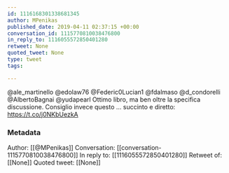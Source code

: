```yaml
---
id: 1116168301338681345
author: MPenikas
published_date: 2019-04-11 02:37:15 +00:00
conversation_id: 1115770810038476800
in_reply_to: 1116055572850401280
retweet: None
quoted_tweet: None
type: tweet
tags:

---
```


@ale_martinello @edolaw76 @Federic0Lucian1 @fdalmaso @d_condorelli @AlbertoBagnai @yudapearl Ottimo libro, ma ben oltre la specifica discussione. 
Consiglio invece questo ... succinto e diretto: 
https://t.co/j0NKbUezkA

### Metadata

Author: [[@MPenikas]]
Conversation: [[conversation-1115770810038476800]]
In reply to: [[1116055572850401280]]
Retweet of: [[None]]
Quoted tweet: [[None]]
